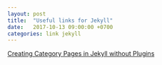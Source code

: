 ```yaml
---
layout: post
title:  "Useful links for Jekyll"
date:   2017-10-13 09:00:00 +0700
categories: link jekyll
---
```

[Creating Category Pages in Jekyll without Plugins][creating-category-page]


[creating-category-page]: https://kylewbanks.com/blog/creating-category-pages-in-jekyll-without-plugins